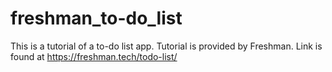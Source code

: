 # freshman_to-do_list
This is a tutorial of a to-do list app.
Tutorial is provided by Freshman. Link is found at https://freshman.tech/todo-list/
